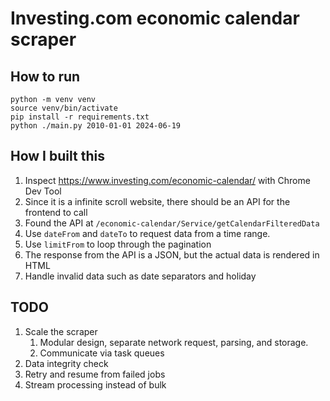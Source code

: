# Investing.com economic calendar scraper

## How to run

```
python -m venv venv
source venv/bin/activate
pip install -r requirements.txt
python ./main.py 2010-01-01 2024-06-19
```

## How I built this

1. Inspect https://www.investing.com/economic-calendar/ with Chrome Dev Tool
1. Since it is a infinite scroll website, there should be an API for the frontend to call
1. Found the API at `/economic-calendar/Service/getCalendarFilteredData`
1. Use `dateFrom` and `dateTo` to request data from a time range.
1. Use `limitFrom` to loop through the pagination
1. The response from the API is a JSON, but the actual data is rendered in HTML
1. Handle invalid data such as date separators and holiday

## TODO

1. Scale the scraper
   1. Modular design, separate network request, parsing, and storage.
   1. Communicate via task queues
1. Data integrity check
1. Retry and resume from failed jobs
1. Stream processing instead of bulk
